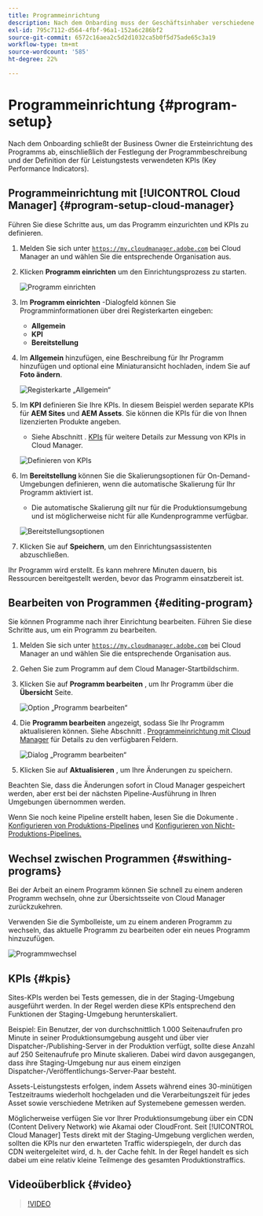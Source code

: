 ```yaml
---
title: Programmeinrichtung
description: Nach dem Onbarding muss der Geschäftsinhaber verschiedene Ersteinstellungen am Programm vornehmen.
exl-id: 795c7112-d564-4fbf-96a1-152a6c286bf2
source-git-commit: 6572c16aea2c5d2d1032ca5b0f5d75ade65c3a19
workflow-type: tm+mt
source-wordcount: '585'
ht-degree: 22%

---
```



# Programmeinrichtung {#program-setup}

Nach dem Onboarding schließt der Business Owner die Ersteinrichtung des Programms ab, einschließlich der Festlegung der Programmbeschreibung und der Definition der für Leistungstests verwendeten KPIs (Key Performance Indicators).

## Programmeinrichtung mit [!UICONTROL Cloud Manager] {#program-setup-cloud-manager}

Führen Sie diese Schritte aus, um das Programm einzurichten und KPIs zu definieren.

1. Melden Sie sich unter [`https://my.cloudmanager.adobe.com`](https://my.cloudmanager.adobe.com) bei Cloud Manager an und wählen Sie die entsprechende Organisation aus.

1. Klicken **Programm einrichten** um den Einrichtungsprozess zu starten.

   ![Programm einrichten](/help/assets/set-up-program/setup1.png)

1. Im **Programm einrichten** -Dialogfeld können Sie Programminformationen über drei Registerkarten eingeben:

   * **Allgemein**
   * **KPI**
   * **Bereitstellung**

1. Im **Allgemein** hinzufügen, eine Beschreibung für Ihr Programm hinzufügen und optional eine Miniaturansicht hochladen, indem Sie auf **Foto ändern**.

   ![Registerkarte „Allgemein“](/help/assets/Setup_Program-General.png)

1. Im **KPI** definieren Sie Ihre KPIs. In diesem Beispiel werden separate KPIs für **AEM Sites** und **AEM Assets**. Sie können die KPIs für die von Ihnen lizenzierten Produkte angeben.

   * Siehe Abschnitt . [KPIs](#kpis) für weitere Details zur Messung von KPIs in Cloud Manager.

   ![Definieren von KPIs](/help/assets/Setup_Program-KPIs.png)

1. Im **Bereitstellung** können Sie die Skalierungsoptionen für On-Demand-Umgebungen definieren, wenn die automatische Skalierung für Ihr Programm aktiviert ist.

   * Die automatische Skalierung gilt nur für die Produktionsumgebung und ist möglicherweise nicht für alle Kundenprogramme verfügbar.

   ![Bereitstellungsoptionen](/help/assets/Setup_Program-Provisioning.png)

1. Klicken Sie auf **Speichern**, um den Einrichtungsassistenten abzuschließen.

Ihr Programm wird erstellt. Es kann mehrere Minuten dauern, bis Ressourcen bereitgestellt werden, bevor das Programm einsatzbereit ist.

## Bearbeiten von Programmen {#editing-program}

Sie können Programme nach ihrer Einrichtung bearbeiten. Führen Sie diese Schritte aus, um ein Programm zu bearbeiten.

1. Melden Sie sich unter [`https://my.cloudmanager.adobe.com`](https://my.cloudmanager.adobe.com) bei Cloud Manager an und wählen Sie die entsprechende Organisation aus.

1. Gehen Sie zum Programm auf dem Cloud Manager-Startbildschirm.

1. Klicken Sie auf **Programm bearbeiten** , um Ihr Programm über die **Übersicht** Seite.

   ![Option „Programm bearbeiten“](/help/assets/set-up-program/edit-program1.png)

1. Die **Programm bearbeiten** angezeigt, sodass Sie Ihr Programm aktualisieren können. Siehe Abschnitt . [Programmeinrichtung mit Cloud Manager](#program-setup-cloud-manager) für Details zu den verfügbaren Feldern.

   ![Dialog „Programm bearbeiten“](/help/assets/set-up-program/edit-program-general.png)

1. Klicken Sie auf **Aktualisieren** , um Ihre Änderungen zu speichern.

Beachten Sie, dass die Änderungen sofort in Cloud Manager gespeichert werden, aber erst bei der nächsten Pipeline-Ausführung in Ihren Umgebungen übernommen werden.

Wenn Sie noch keine Pipeline erstellt haben, lesen Sie die Dokumente . [Konfigurieren von Produktions-Pipelines](/help/using/production-pipelines.md) und [Konfigurieren von Nicht-Produktions-Pipelines.](/help/using/non-production-pipelines.md)

## Wechsel zwischen Programmen {#swithing-programs}

Bei der Arbeit an einem Programm können Sie schnell zu einem anderen Programm wechseln, ohne zur Übersichtsseite von Cloud Manager zurückzukehren.

Verwenden Sie die Symbolleiste, um zu einem anderen Programm zu wechseln, das aktuelle Programm zu bearbeiten oder ein neues Programm hinzuzufügen.

![Programmwechsel](/help/assets/set-up-program/setup2.png)

## KPIs {#kpis}

Sites-KPIs werden bei Tests gemessen, die in der Staging-Umgebung ausgeführt werden. In der Regel werden diese KPIs entsprechend den Funktionen der Staging-Umgebung herunterskaliert.

Beispiel: Ein Benutzer, der von durchschnittlich 1.000 Seitenaufrufen pro Minute in seiner Produktionsumgebung ausgeht und über vier Dispatcher-/Publishing-Server in der Produktion verfügt, sollte diese Anzahl auf 250 Seitenaufrufe pro Minute skalieren. Dabei wird davon ausgegangen, dass ihre Staging-Umgebung nur aus einem einzigen Dispatcher-/Veröffentlichungs-Server-Paar besteht.

Assets-Leistungstests erfolgen, indem Assets während eines 30-minütigen Testzeitraums wiederholt hochgeladen und die Verarbeitungszeit für jedes Asset sowie verschiedene Metriken auf Systemebene gemessen werden.

Möglicherweise verfügen Sie vor Ihrer Produktionsumgebung über ein CDN (Content Delivery Network) wie Akamai oder CloudFront. Seit [!UICONTROL Cloud Manager] Tests direkt mit der Staging-Umgebung verglichen werden, sollten die KPIs nur den erwarteten Traffic widerspiegeln, der durch das CDN weitergeleitet wird, d. h. der Cache fehlt. In der Regel handelt es sich dabei um eine relativ kleine Teilmenge des gesamten Produktionstraffics.

## Videoüberblick {#video}

>[!VIDEO](https://video.tv.adobe.com/v/26313/)
